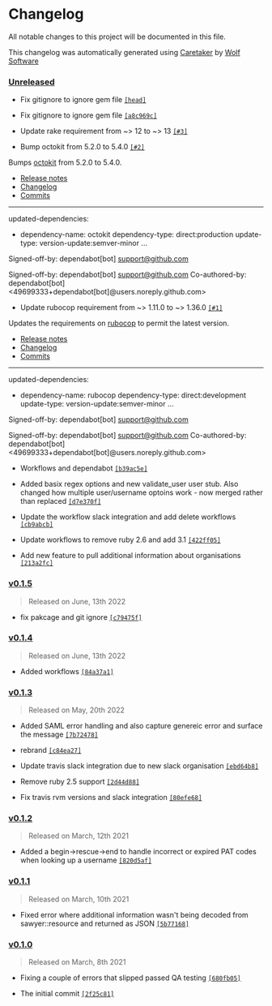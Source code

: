 # Changelog

All notable changes to this project will be documented in this file.


This changelog was automatically generated using [Caretaker](https://github.com/DevelopersToolbox/caretaker) by [Wolf Software](https://github.com/WolfSoftware)

### [Unreleased](https://github.com/DevelopersToolbox/github-lister-core/compare/v0.1.6...HEAD)

- Fix gitignore to ignore gem file [`[head]`](https://github.com/DevelopersToolbox/github-lister-core/commit/)

- Fix gitignore to ignore gem file [`[a8c969c]`](https://github.com/DevelopersToolbox/github-lister-core/commit/a8c969cb676a99e1508ae86e8f060c02f3beb010)

- Update rake requirement from ~> 12 to ~> 13 [`[#3]`](https://github.com/DevelopersToolbox/github-lister-core/pull/3)

- Bump octokit from 5.2.0 to 5.4.0 [`[#2]`](https://github.com/DevelopersToolbox/github-lister-core/pull/2)

Bumps [octokit](https://github.com/octokit/octokit.rb) from 5.2.0 to 5.4.0.
- [Release notes](https://github.com/octokit/octokit.rb/releases)
- [Changelog](https://github.com/octokit/octokit.rb/blob/main/RELEASE.md)
- [Commits](https://github.com/octokit/octokit.rb/compare/v5.2.0...v5.4.0)

---
updated-dependencies:
- dependency-name: octokit
 dependency-type: direct:production
 update-type: version-update:semver-minor
...

Signed-off-by: dependabot[bot] <support@github.com>

Signed-off-by: dependabot[bot] <support@github.com>
Co-authored-by: dependabot[bot] <49699333+dependabot[bot]@users.noreply.github.com>

- Update rubocop requirement from ~> 1.11.0 to ~> 1.36.0 [`[#1]`](https://github.com/DevelopersToolbox/github-lister-core/pull/1)

Updates the requirements on [rubocop](https://github.com/rubocop/rubocop) to permit the latest version.
- [Release notes](https://github.com/rubocop/rubocop/releases)
- [Changelog](https://github.com/rubocop/rubocop/blob/master/CHANGELOG.md)
- [Commits](https://github.com/rubocop/rubocop/compare/v1.11.0...v1.36.0)

---
updated-dependencies:
- dependency-name: rubocop
 dependency-type: direct:development
 update-type: version-update:semver-minor
...

Signed-off-by: dependabot[bot] <support@github.com>

Signed-off-by: dependabot[bot] <support@github.com>
Co-authored-by: dependabot[bot] <49699333+dependabot[bot]@users.noreply.github.com>

- Workflows and dependabot [`[b39ac5e]`](https://github.com/DevelopersToolbox/github-lister-core/commit/b39ac5e15394904be5349c3d6d49d9e0fd590d04)

- Added basix regex options and new validate_user user stub. Also changed how multiple user/username optoins work - now merged rather than replaced [`[d7e370f]`](https://github.com/DevelopersToolbox/github-lister-core/commit/d7e370f6d1f2a2982ec8481a2ba561a5cb42dfb3)

- Update the workflow slack integration and add delete workflows [`[cb9abcb]`](https://github.com/DevelopersToolbox/github-lister-core/commit/cb9abcb654a91610eb8a27c713da730d8bf8d67e)

- Update workflows to remove ruby 2.6 and add 3.1 [`[422ff05]`](https://github.com/DevelopersToolbox/github-lister-core/commit/422ff05113a49603d73d04edcdc1554076c5819b)

- Add new feature to pull additional information about organisations [`[213a2fc]`](https://github.com/DevelopersToolbox/github-lister-core/commit/213a2fc0a866e697b48ae276244332f494e09f18)

### [v0.1.5](https://github.com/DevelopersToolbox/github-lister-core/compare/v0.1.4...v0.1.5)

> Released on June, 13th 2022

- fix pakcage and git ignore [`[c79475f]`](https://github.com/DevelopersToolbox/github-lister-core/commit/c79475fcb9084d9b74ddad2fde1db28a8f059336)

### [v0.1.4](https://github.com/DevelopersToolbox/github-lister-core/compare/v0.1.3...v0.1.4)

> Released on June, 13th 2022

- Added workflows [`[84a37a1]`](https://github.com/DevelopersToolbox/github-lister-core/commit/84a37a1b39c71a48f877d972a4bbdaea9571e39d)

### [v0.1.3](https://github.com/DevelopersToolbox/github-lister-core/compare/v0.1.2...v0.1.3)

> Released on May, 20th 2022

- Added SAML error handling and also capture genereic error and surface the message [`[7b72478]`](https://github.com/DevelopersToolbox/github-lister-core/commit/7b72478d5de58b5dd862d04bf0d66345dc334b1c)

- rebrand [`[c84ea27]`](https://github.com/DevelopersToolbox/github-lister-core/commit/c84ea270deed05ecdd3f483a7921e5260ef6b46d)

- Update travis slack integration due to new slack organisation [`[ebd64b8]`](https://github.com/DevelopersToolbox/github-lister-core/commit/ebd64b8ccffddc042c6daf1f708bec13f013d60d)

- Remove ruby 2.5 support [`[2d44d88]`](https://github.com/DevelopersToolbox/github-lister-core/commit/2d44d888ec5f532336b9e1c588177591124d6b68)

- Fix travis rvm versions and slack integration [`[80efe68]`](https://github.com/DevelopersToolbox/github-lister-core/commit/80efe68ddc3c547d15852dca62e7ba293ecab2d3)

### [v0.1.2](https://github.com/DevelopersToolbox/github-lister-core/compare/v0.1.1...v0.1.2)

> Released on March, 12th 2021

- Added a begin->rescue->end to handle incorrect or expired PAT codes when looking up a username [`[820d5af]`](https://github.com/DevelopersToolbox/github-lister-core/commit/820d5af0a75f96ddd20d9cf6cde0ab9c1fa404ba)

### [v0.1.1](https://github.com/DevelopersToolbox/github-lister-core/compare/v0.1.0...v0.1.1)

> Released on March, 10th 2021

- Fixed error where additional information wasn't being decoded from sawyer::resource and returned as JSON [`[5b77168]`](https://github.com/DevelopersToolbox/github-lister-core/commit/5b7716876aabd35b93f55bdc85b3145f9536044c)

### [v0.1.0](https://github.com/DevelopersToolbox/github-lister-core/releases/v0.1.0)

> Released on March, 8th 2021

- Fixing a couple of errors that slipped passed QA testing [`[680fb05]`](https://github.com/DevelopersToolbox/github-lister-core/commit/680fb05098074f347e2057b5c1d444ccb046a709)

- The initial commit [`[2f25c81]`](https://github.com/DevelopersToolbox/github-lister-core/commit/2f25c819acbb77e3dfd31351b4d891bd5f426587)

